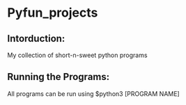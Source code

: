 # Pyfun_projects
## Intorduction:
My collection of short-n-sweet python programs
## Running the Programs:
All programs can be run using $python3 [PROGRAM NAME]
